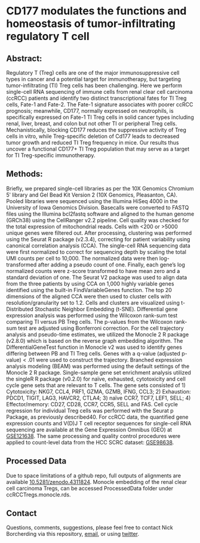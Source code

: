 # CD177 modulates the functions and homeostasis of tumor-infiltrating regulatory T cell

## Abstract: 

Regulatory T (Treg) cells are one of the major immunosuppressive cell types in cancer and a potential target for immunotherapy, 
but targeting tumor-infiltrating (TI) Treg cells has been challenging. Here we perform single-cell RNA sequencing of immune cells 
from renal clear cell carcinoma (ccRCC) patients and identify two distinct transcriptional fates for TI Treg cells, Fate-1 and Fate-2. 
The Fate-1 signature associates with poorer ccRCC prognosis; meanwhile, CD177, normally expressed on neutrophils, is specifically 
expressed on Fate-1 TI Treg cells in solid cancer types including renal, liver, breast, and colon but not other TI or peripheral Treg cells. 
Mechanistically, blocking CD177 reduces the suppressive activity of Treg cells in vitro, while Treg-specific deletion of Cd177 leads to 
decreased tumor growth and reduced TI Treg frequency in mice. Our results thus uncover a functional CD177+ TI Treg population that may serve as 
a target for TI Treg-specific immunotherapy.

## Methods: 

Briefly, we prepared single-cell libraries as per the 10X Genomics Chromium 5ʹ library and Gel Bead Kit Version 2 (10X Genomics, Pleasanton, CA). 
Pooled libraries were sequenced using the Illumina HiSeq 4000 in the University of Iowa Genomics Division. Basecalls were converted to FASTQ 
files using the Illumina bcl2fastq software and aligned to the human genome (GRCh38) using the CellRanger v2.2 pipeline. Cell quality 
was checked for the total expression of mitochondrial reads. Cells with <200 or >5000 unique genes were filtered out. After processing, 
clustering was performed using the Seurat R package (v2.3.4), correcting for patient variability using canonical correlation analysis (CCA). 
The single-cell RNA sequencing data were first normalized to correct for sequencing depth by scaling the total UMI counts per cell to 10,000. 
The normalized data were then log-transformed after adding a pseudo count of one. Finally, each gene’s log normalized counts were z-score transformed 
to have mean zero and a standard deviation of one. The Seurat V2 package was used to align data from the three patients by using CCA on 1,000 
highly variable genes identified using the built-in FindVariableGenes function. The top 20 dimensions of the aligned CCA were then used to 
cluster cells with resolution/granularity set to 1.2. Cells and clusters are visualized using t-Distributed Stochastic Neighbor Embedding (t-SNE). 
Differential gene expression analysis was performed using the Wilcoxon rank-sum test comparing TI versus PB Treg cells. 
The p-values from the Wilcoxon rank-sum test are adjusted using Bonferroni correction. For the cell trajectory analysis 
and pseudo-time estimates, we utilized the Monocle 2 R package (v2.8.0) which is based on the reverse graph embedding algorithm. 
The DifferentialGeneTest function in Monocle v2 was used to identify genes differing between PB and TI Treg cells. 
Genes with a q-value (adjusted p-value) < .01 were used to construct the trajectory. Branched expression analysis modeling (BEAM) 
was performed using the default settings of the Monocle 2 R package. Single-sample gene set enrichment analysis utilized the singleR R 
package (v0.2.0) for naïve, exhausted, cytotoxicity and cell cycle gene sets that are relevant to T cells. 
The gene sets consisted of 1) Cytotoxicity: NKG7, CCL4, PRF1, GZMA, GZMB, IFNG, CCL3;  2) Exhaustion: PDCD1, TIGIT,  LAG3,   HAVCR2, CTLA4; 
3) naïve CCR7, TCF7, LEF1, SELL; 4) Effector/memory: CD27, CD28, CCR7, CCR5, SELL and FAS. 
Cell cycle regression for individual Treg cells was performed with the Seurat p Package, as previously described40. 
For ccRCC data, the quantified gene expression counts and V(D)J T cell receptor sequences for single-cell RNA sequencing are available 
at the Gene Expression Omnibus (GEO) at [GSE121638](https://www.ncbi.nlm.nih.gov/geo/query/acc.cgi?acc=GSE121638). The same processing 
and quality control procedures were applied to count-level data from the HCC SCRC dataset: [GSE98638](https://www.ncbi.nlm.nih.gov/geo/query/acc.cgi?acc=GSE98638).

## Processed Data

Due to space limitations of a github repo, full outputs of alignments are available [10.5281/zenodo.4311824](https://zenodo.org/record/4311825). Monocle embedding of the renal clear cell carcinoma Tregs, can be accessed ProcessedData folder under ccRCCTregs.monocle.rds.

## Contact
Questions, comments, suggestions, please feel free to contact Nick Borcherding via this repository, [email](mailto:ncborch@gmail.com), or using [twitter](https://twitter.com/theHumanBorch). 
